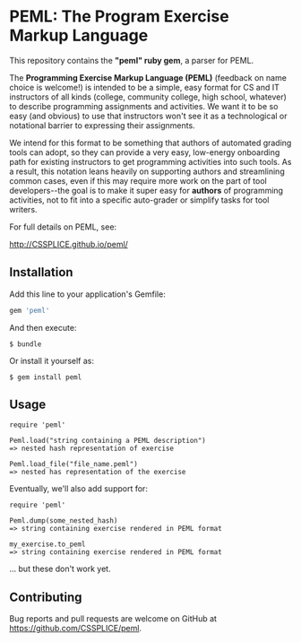 # PEML: The Program Exercise Markup Language

This repository contains the **"peml" ruby gem**, a parser for PEML.

The **Programming Exercise Markup Language (PEML)** (feedback on
name choice is welcome!) is intended to be a simple, easy format for
CS and IT instructors of all kinds (college, community college, high
school, whatever) to describe programming assignments and activities.
We want it to be so easy (and obvious) to use that instructors won't
see it as a technological or notational barrier to expressing their
assignments.

We intend for this format to be something that authors of automated
grading tools can adopt, so they can provide a very easy, low-energy
onboarding path for existing instructors to get programming activities
into such tools. As a result, this notation leans heavily on supporting
authors and streamlining common cases, even if this may require more
work on the part of tool developers--the goal is to make it super easy
for **authors** of programming activities, not to fit into a specific
auto-grader or simplify tasks for tool writers.

For full details on PEML, see:

http://CSSPLICE.github.io/peml/

## Installation

Add this line to your application's Gemfile:

```ruby
gem 'peml'
```

And then execute:

    $ bundle

Or install it yourself as:

    $ gem install peml

## Usage

```
require 'peml'

Peml.load("string containing a PEML description")
=> nested hash representation of exercise

Peml.load_file("file_name.peml")
=> nested has representation of the exercise
```

Eventually, we'll also add support for:

```
require 'peml'

Peml.dump(some_nested_hash)
=> string containing exercise rendered in PEML format

my_exercise.to_peml
=> string containing exercise rendered in PEML format
```

... but these don't work yet.

## Contributing

Bug reports and pull requests are welcome on GitHub at https://github.com/CSSPLICE/peml.
